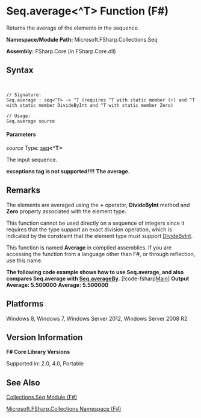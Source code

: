 # Seq.average<^T> Function (F#)

Returns the average of the elements in the sequence.

**Namespace/Module Path:** Microsoft.FSharp.Collections.Seq

**Assembly:** FSharp.Core (in FSharp.Core.dll)


## Syntax


```


// Signature:
Seq.average : seq<^T> -> ^T (requires ^T with static member (+) and ^T with static member DivideByInt and ^T with static member Zero)

// Usage:
Seq.average source

```



#### Parameters
*source*
Type: [seq](http://msdn.microsoft.com/en-us/library/2f0c87c6-8a0d-4d33-92a6-10d1d037ce75)**&lt;^T&gt;**


The input sequence.



**exceptions tag is not supported!!!!**
**The average.**
## Remarks
The elements are averaged using the **+** operator, **DivideByInt** method and **Zero** property associated with the element type.

This function cannot be used directly on a sequence of integers since it requires that the type support an exact division operation, which is indicated by the constraint that the element type must support [DivideByInt](http://msdn.microsoft.com/en-us/library/24b70b03-c9fb-4edf-b04e-c9d8355fe1ca).

This function is named **Average** in compiled assemblies. If you are accessing the function from a language other than F#, or through reflection, use this name.

**The following code example shows how to use Seq.average, and also compares Seq.average with [Seq.averageBy](http://msdn.microsoft.com/en-us/library/47c855c1-2dbd-415a-885e-b909d9d3e4f8).**
[!code-fsharp[Main](snippets/fssequences/snippet26.fs)]
**Output**
**Average: 5.500000**
**Average: 5.500000**
## Platforms
Windows 8, Windows 7, Windows Server 2012, Windows Server 2008 R2


## Version Information
**F# Core Library Versions**

Supported in: 2.0, 4.0, Portable




## See Also
[Collections.Seq Module &#40;F&#35;&#41;](Collections.Seq+Module+%28FSharp%29.md)

[Microsoft.FSharp.Collections Namespace &#40;F&#35;&#41;](Microsoft.FSharp.Collections+Namespace+%28FSharp%29.md)

